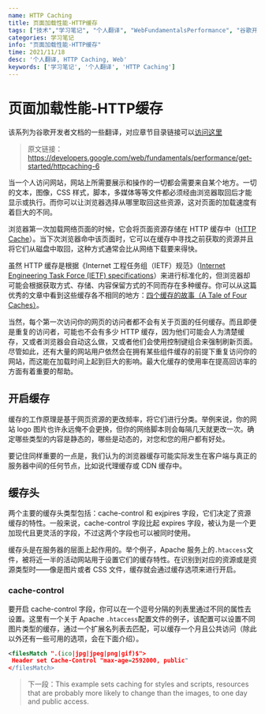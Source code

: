 ```yaml
---
name: HTTP Caching
title: 页面加载性能-HTTP缓存
tags: ["技术","学习笔记", "个人翻译", "WebFundamentalsPerformance", "谷歌开发者文档"]
categories: 学习笔记
info: "页面加载性能-HTTP缓存"
time: 2021/11/18
desc: '个人翻译, HTTP Caching, Web'
keywords: ['学习笔记', '个人翻译', 'HTTP Caching']
---
```


# 页面加载性能-HTTP缓存

该系列为谷歌开发者文档的一些翻译，对应章节目录链接可以[访问这里](https://developers.google.com/web/fundamentals?hl=zh-cn)

> 原文链接：https://developers.google.com/web/fundamentals/performance/get-started/httpcaching-6

当一个人访问网站，网站上所需要展示和操作的一切都会需要来自某个地方。一切的文本，图像，CSS 样式，脚本，多媒体等等文件都必须经由浏览器取回后才能显示或执行。而你可以让浏览器选择从哪里取回这些资源，这对页面的加载速度有着巨大的不同。

浏览器第一次加载网络页面的时候，它会将页面资源存储在 HTTP 缓存中（[HTTP Cache](https://developers.google.com/web/fundamentals/performance/optimizing-content-efficiency/http-caching)）。当下次浏览器命中该页面时，它可以在缓存中寻找之前获取的资源并且将它们从磁盘中取回，这种方式通常会比从网络下载要来得快。

虽然 HTTP 缓存是根据《Internet 工程任务组（IETF）规范》（[Internet Engineering Task Force (IETF) specifications](https://tools.ietf.org/html/rfc7234)）来进行标准化的，但浏览器却可能会根据获取方式、存储、内容保留方式的不同而存在多种缓存。你可以从这篇优秀的文章中看到这些缓存各不相同的地方：[四个缓存的故事（A Tale of Four Caches）](https://calendar.perfplanet.com/2016/a-tale-of-four-caches/)。

当然，每个第一次访问你的网页的访问者都不会有关于页面的任何缓存。而且即便是重复的访问者，可能也不会有多少 HTTP 缓存，因为他们可能会人为清楚缓存，又或者浏览器会自动这么做，又或者他们会使用控制键组合来强制刷新页面。尽管如此，还有大量的网站用户依然会在拥有某些组件缓存的前提下重复访问你的网站，而这能在加载时间上起到巨大的影响。最大化缓存的使用率在提高回访率的方面有着重要的帮助。

## 开启缓存

缓存的工作原理是基于网页资源的更改频率，将它们进行分类。举例来说，你的网站 logo 图片也许永远俺不会更换，但你的网络脚本则会每隔几天就更改一次。确定哪些类型的内容是静态的，哪些是动态的，对您和您的用户都有好处。

要记住同样重要的一点是，我们认为的浏览器缓存可能实际发生在客户端与真正的服务器中间的任何节点，比如说代理缓存或 CDN 缓存中。

## 缓存头

两个主要的缓存头类型包括：cache-control 和 exjpires 字段，它们决定了资源缓存的特性。一般来说，cache-control 字段比起 expires 字段，被认为是一个更加现代且更灵活的字段，不过这两个字段也可以被同时使用。

缓存头是在服务器的层面上起作用的。举个例子，Apache 服务上的`.htaccess`文件，被将近一半的活动网站用于设置它们的缓存特性。在识别到对应的资源或是资源类型时——像是图片或者 CSS 文件，缓存就会通过缓存选项来进行开启。

### cache-control

要开启 cache-control 字段，你可以在一个逗号分隔的列表里通过不同的属性去设置。这里有一个关于 Apache `.htaccess`配置文件的例子，该配置可以设置不同图片类型的缓存，通过一个扩展名列表去匹配，可以缓存一个月且公共访问（除此以外还有一些可用的选项，会在下面介绍）。

```xml
<filesMatch ".(ico|jpg|jpeg|png|gif)$">
 Header set Cache-Control "max-age=2592000, public"
</filesMatch>
```





> 下一段：This example sets caching for styles and scripts, resources that are probably more likely to change than the images, to one day and public access.

